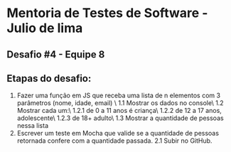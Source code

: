 # Mentoria de Testes de Software - Julio de lima 
## Desafio #4 - Equipe 8 

## Etapas do desafio:

 1. Fazer uma função em JS que receba uma lista de n elementos com 3 parâmetros (nome, idade, email) \\
  1.1 Mostrar os dados no console\\
  1.2 Mostrar cada um:\\
     1.2.1 de 0 a 11 anos é criança\\
     1.2.2 de 12 a 17 anos, adolescente\\
     1.2.3 de 18+ adulto\\
  1.3 Mostrar a quantidade de pessoas nessa lista
 2. Escrever um teste em Mocha que valide se a quantidade de pessoas retornada confere com a quantidade passada.
  2.1 Subir no GitHub.
